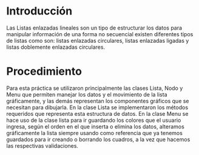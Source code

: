 <h1>Introducción</h1>
Las Listas enlazadas lineales son un tipo de estructurar los datos para manipular información de una forma no secuencial existen diferentes tipos de listas como son: listas enlazadas circulares, listas enlazadas ligadas y listas doblemente enlazadas circulares.
<h1>Procedimiento</h1>
Para esta práctica se utilizaron principalmente las clases Lista, Nodo y Menu que permiten manejar los datos y el movimiento de la lista gráficamente, y las demás representan los componentes gráficos que se necesitan para dibujarla. En la clase Lista se implementaron los métodos requeridos que representa esta estructura de datos. En la clase Menu se hace uso de la clase lista para ir guardando los colores que el usuario ingresa, según el orden en el que inserta o elimina los datos, alteramos gráficamente la lista siempre usando como referencia que ya tenemos guardados para ir creando o borrando los cuadros, a la vez que hacemos las respectivas validaciones.
